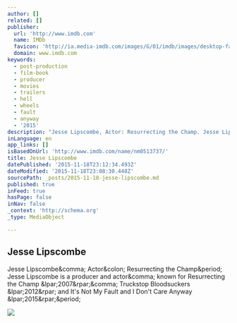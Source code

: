 ```yaml
---
author: []
related: []
publisher:
  url: 'http://www.imdb.com'
  name: IMDb
  favicon: 'http://ia.media-imdb.com/images/G/01/imdb/images/desktop-favicon-2165806970._CB379390718_.ico'
  domain: www.imdb.com
keywords:
  - post-production
  - film-book
  - producer
  - movies
  - trailers
  - hell
  - wheels
  - fault
  - anyway
  - '2015'
description: "Jesse Lipscombe, Actor: Resurrecting the Champ. Jesse Lipscombe is a producer and actor, known for Resurrecting the Champ (2007), Truckstop Bloodsuckers (2012) and It's Not My Fault and I Don't Care Anyway (2015)."
inLanguage: en
app_links: []
isBasedOnUrl: 'http://www.imdb.com/name/nm0513737/'
title: Jesse Lipscombe
datePublished: '2015-11-18T23:12:34.493Z'
dateModified: '2015-11-18T23:08:30.448Z'
sourcePath: _posts/2015-11-18-jesse-lipscombe.md
published: true
inFeed: true
hasPage: false
inNav: false
_context: 'http://schema.org'
_type: MediaObject

---
```

<article style=""><h1>Jesse Lipscombe</h1><p>Jesse Lipscombe&amp;comma; Actor&amp;colon; Resurrecting the Champ&amp;period; Jesse Lipscombe is a producer and actor&amp;comma; known for Resurrecting the Champ &amp;lpar;2007&amp;rpar;&amp;comma; Truckstop Bloodsuckers &amp;lpar;2012&amp;rpar; and It's Not My Fault and I Don't Care Anyway &amp;lpar;2015&amp;rpar;&amp;period;</p><img src="http://ia.media-imdb.com/images/M/MV5BMjM1NjI0NjkzOV5BMl5BanBnXkFtZTgwNDQ3NTA2MjE@._V1_UY1200_CR285,0,630,1200_AL_.jpg" /></article>